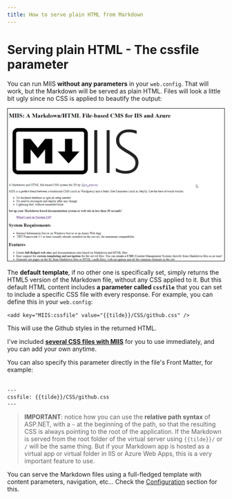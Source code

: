 ```yaml
---
title: How to serve plain HTML from Markdown
---
```

# Serving plain HTML - The cssfile parameter

You can run MIIS **without any parameters** in your `web.config`. That will work, but the Markdown will be served as plain HTML. Files will look a little bit ugly since no CSS is applied to beautify the output:

![Default HTML, no Styles](Images/css/Looks-01-NoStyle.png)

The **default template**, if no other one is specifically set, simply returns the HTML5 version of the Markdown file, without any CSS applied to it. But this default HTML content includes **a parameter called `cssfile`** that you can set to include a specific CSS file with every response. For example, you can define this in your `web.config`:

```
<add key="MIIS:cssfile" value="{{tilde}}/CSS/github.css" />
```

This will use the Github styles in the returned HTML.

I've included **[several CSS files with MIIS](cssStyles)** for you to use immediately, and you can add your own anytime.

You can also specify this parameter directly in the file's Front Matter, for example:

```

---
cssfile: {{tilde}}/CSS/github.css
---
```

> **IMPORTANT**: notice how you can use the **relative path syntax** of ASP.NET, with a `~` at the beginning of the path, so that the resulting CSS is always pointing to the root of the application. If the Markdown is served from the root folder of the virtual server using `{{tilde}}/` or `/` will be the same thing. But if your Markdown app is hosted as a virtual app or virtual folder in IIS or Azure Web Apps, this is a very important feature to use.

You can serve the Markdown files using a full-fledged template with content parameters, navigation, etc... Check the [Configuration](Settings) section for this.